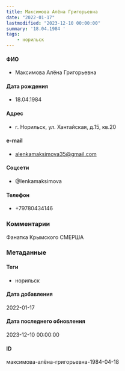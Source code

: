 ```yaml
---
title: Максимова Алёна Григорьевна
date: "2022-01-17"
lastmodified: "2023-12-10 00:00:00"
summary: '18.04.1984 '
tags: 
    - норильск
---
```

<!--# pp1-->
<!--## Фигурант-->
<!--### Личные данные-->
#### ФИО
- Максимова Алёна Григорьевна
#### Дата рождения
- 18.04.1984
#### Адрес
- г. Норильск, ул. Хантайская, д.15, кв.20
#### e-mail
- alenkamaksimova35@gmail.com
#### Соцсети
- @Ienkamaksimova
#### Телефон
- +79780434146
### Комментарии
Фанатка Крымского СМЕРША
### Метаданные
#### Теги
- норильск
#### Дата добавления
2022-01-17
#### Дата последнего обновления
2023-12-10 00:00:00
#### ID
максимова-алёна-григорьевна-1984-04-18
<!--## END;-->
